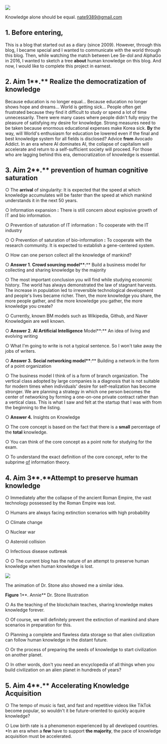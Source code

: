 ![](https://blog.kakaocdn.net/dn/cmv0gC/btryQ1Mv0IE/Va1tYGgUqdbKjDBigaP87K/img.jpg)

Knowledge alone should be equal. [nate9389@gmail.com](mailto:nate9389@gmail.com)

## **1\. Before entering,**

This is a blog that started out as a diary (since 2009). However, through this blog, I became special and I wanted to communicate with the world through this blog. Then, while watching the match between Lee Se-dol and AlphaGo in 2016, I wanted to sketch a tree **about** human knowledge on this blog. And now, I would like to complete this project in earnest.


## **2\. Aim** 1**.** Realize the democratization of **knowledge**

Because education is no longer equal... Because education no longer shows hope and dreams... World is getting sick... People often get frustrated because they find it difficult to study or spend a lot of time unnecessarily. There were many cases where people didn't fully enjoy the pleasure of satisfying my desire for knowledge.  Strong measures need to be taken because enormous educational expenses make Korea sick. **By** the way, will World's enthusiasm for education be lowered even if the final and best knowledge system for all fields is disclosed? Advice **from** Avocado Addict. In an era where AI dominates AI, the collapse of capitalism will accelerate and return to a self-sufficient society will proceed. For those who are lagging behind this era, democratization of knowledge is essential.


## **3\. Aim** 2**.** prevention of human cognitive saturation

○ The **arrival** of singularity: It is expected that the speed at which knowledge accumulates will be faster than the speed at which mankind understands it in the next 50 years.

○ Information expansion **:** There is still concern about explosive growth of IT and bio information.

○ Prevention of saturation of IT information **:** To cooperate with the IT industry

○ ○ Prevention of saturation of bio-information **:** To cooperate with the research community. It is expected to establish a gene-centered system.

○ How can one person collect all the knowledge of mankind?

○ **Answer 1**. **Crowd sourcing model\*\***:\*\* Build a business model for collecting and sharing knowledge by the majority

○ The most important conclusion you will find while studying economic history. The world has always demonstrated the law of stagnant harvests. The increase in population led to irreversible technological development and people's lives became richer. Then, the more knowledge you share, the more people gather, and the more knowledge you gather, the more knowledge you create?

○ Currently, known BM models such as Wikipedia, Github, and Naver Knowledgein are well known.

○ **Answer 2**. **AI Artificial Intelligence** Model**:** An idea of living and evolving writing

○ What I'm going to write is not a typical sentence. So I won't take away the jobs of writers.

○ **Answer 3.** **Social networking model\*\***:\*\* Building a network in the form of a point organization

○ The business model I think of is a form of branch organization. The vertical class adopted by large companies is a diagnosis that is not suitable for modern times when individuals' desire for self-realization has become stronger. We are planning a strategy in which one person becomes the center of networking by forming a one-on-one private contract rather than a vertical class. This is what I saw and felt at the startup that I was with from the beginning to the listing.

○ **Answer 4.** Insights on Knowledge

○ The core concept is based on the fact that there is a **small** percentage of the **total** knowledge.

○ You can think of the core concept as a point note for studying for the exam.

○ To understand the exact definition of the core concept, refer to the subprime [of](https://papago.naver.net/apis/site/proxy?url=https%3A%2F%2Fnate9389.tistory.com%2F2145%23%3A~%3Atext%3D%25E2%2591%25A1%25C2%25A0uncertainty%2520%25EB%2598%2590%25EB%258A%2594-%2Csurprisal%2C-%25E2%2597%258B%2520%25EC%25A0%2595%25EC%259D%2598%2520%253A%2520%25EC%25A3%25BC%25EC%2596%25B4%25EC%25A7%2584%2520%25EA%25B2%25BD%25EC%259A%25B0%25EC%259D%2598) information theory.



## **4\. Aim** 3**.**Attempt to preserve human knowledge

○ Immediately after the collapse of the ancient Roman Empire, the vast technology possessed by the Roman Empire was lost.

○ Humans are always facing extinction scenarios with high probability

○ Climate change

○ Nuclear war

○ Asteroid collision

○ Infectious disease outbreak

○ ○ The current blog has the nature of an attempt to preserve human knowledge when human knowledge is lost.

[![](https://blog.kakaocdn.net/dn/rEErV/btrvoP2WUEb/S71SaLkzgxFZ8UyrdYOwDk/img.jpg)](https://papago.naver.net/apis/site/proxy?url=https%3A%2F%2Fwww.sportskeeda.com%2Fanime%2Fdr-stone-chapter-225-a-space-bound-stowaway-petrification-problems)

The animation of Dr. Stone also showed me a similar idea.

**Figure** 1**. Annie** Dr. Stone Illustration

○ As the teaching of the blockchain teaches, sharing knowledge makes knowledge forever.

○ Of course, we will definitely prevent the extinction of mankind and share scenarios in preparation for this.

○ Planning a complete and flawless data storage so that alien civilization can follow human knowledge in the distant future.

○ Or the process of preparing the seeds of knowledge to start civilization on another planet.

○ In other words, don't you need an encyclopedia of all things when you build civilization on an alien planet in hundreds of years?



## **5\. Aim** 4**.** Accelerating Knowledge Acquisition

○ The tempo of music is fast, and fast and repetitive videos like TikTok become popular, so wouldn't it be future-oriented to quickly acquire knowledge?

○ Low birth rate is a phenomenon experienced by all developed countries. *In an era when a **few** have to support **the majority**, the pace of knowledge acquisition must be accelerated.
